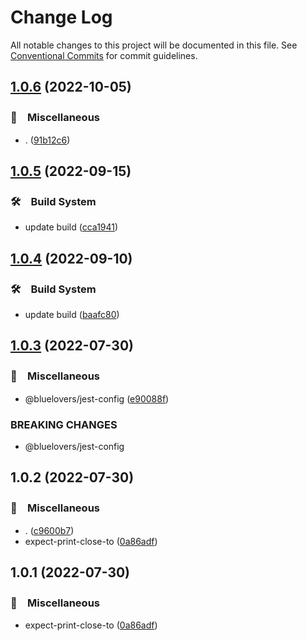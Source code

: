 # Change Log

All notable changes to this project will be documented in this file.
See [Conventional Commits](https://conventionalcommits.org) for commit guidelines.

## [1.0.6](https://github.com/bluelovers/ws-jest/compare/expect-print-close-to@1.0.5...expect-print-close-to@1.0.6) (2022-10-05)



### 🔖　Miscellaneous

* . ([91b12c6](https://github.com/bluelovers/ws-jest/commit/91b12c6bc04507d895c2b5439798d2b9f86d17aa))



## [1.0.5](https://github.com/bluelovers/ws-jest/compare/expect-print-close-to@1.0.4...expect-print-close-to@1.0.5) (2022-09-15)



### 🛠　Build System

* update build ([cca1941](https://github.com/bluelovers/ws-jest/commit/cca194101122a18c961275ee780f700bf571960b))



## [1.0.4](https://github.com/bluelovers/ws-jest/compare/expect-print-close-to@1.0.3...expect-print-close-to@1.0.4) (2022-09-10)



### 🛠　Build System

* update build ([baafc80](https://github.com/bluelovers/ws-jest/commit/baafc80e84ea5d2470db07ce356c3be2df87a7be))



## [1.0.3](https://github.com/bluelovers/ws-jest/compare/expect-print-close-to@1.0.2...expect-print-close-to@1.0.3) (2022-07-30)


### 🔖　Miscellaneous

* @bluelovers/jest-config ([e90088f](https://github.com/bluelovers/ws-jest/commit/e90088f5a3585b360cf6b68404cf06bb37da93e0))


### BREAKING CHANGES

* @bluelovers/jest-config





## 1.0.2 (2022-07-30)


### 🔖　Miscellaneous

* . ([c9600b7](https://github.com/bluelovers/ws-jest/commit/c9600b7a6a06ffc7d6634bef5675051e261d0400))
* expect-print-close-to ([0a86adf](https://github.com/bluelovers/ws-jest/commit/0a86adf9ebca6eceaf33a104e085cf535b16b7bf))





## 1.0.1 (2022-07-30)


### 🔖　Miscellaneous

* expect-print-close-to ([0a86adf](https://github.com/bluelovers/ws-jest/commit/0a86adf9ebca6eceaf33a104e085cf535b16b7bf))
